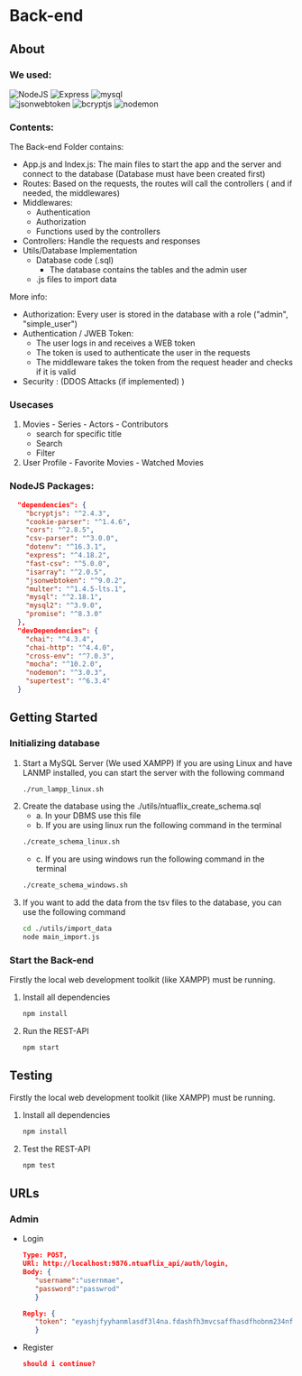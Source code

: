 # Back-end

## About

### We used:
![NodeJS](https://img.shields.io/badge/nodeJS-v26.6.1+-blue.svg)
![Express](https://img.shields.io/badge/express-v4.18.2+-red.svg)
![mysql](https://img.shields.io/badge/mysql-v2.18.1+-yellow.svg)\
![jsonwebtoken](https://img.shields.io/badge/jsonwebtoken-v9.0.2+-green.svg)
![bcryptjs](https://img.shields.io/badge/bcryptjs-v2.4.3+-blue.svg)
![nodemon](https://img.shields.io/badge/nodemon-v3.0.3+-red.svg)

### Contents:

The Back-end Folder contains:
  - App.js and Index.js: The main files to start the app and the server and connect to the database (Database must have been created first)
  - Routes: Based on the requests, the routes will call the controllers ( and if needed, the middlewares) 
  - Middlewares: 
    - Authentication
    - Authorization
    - Functions used by the controllers 
  - Controllers: Handle the requests and responses
  - Utils/Database Implementation
    - Database code (.sql)
      - The database contains the tables and the admin user
    - .js files to import data 

More info:
  - Authorization: Every user is stored in the database with a role ("admin", "simple_user")
  - Authentication / JWEB Token: 
    - The user logs in and receives a WEB token
    - The token is used to authenticate the user in the requests
    - The middleware takes the token from the request header and checks if it is valid
  - Security : (DDOS Attacks (if implemented) )

### Usecases
1. Movies - Series - Actors - Contributors
    - search for specific title
    - Search
    - Filter
2. User Profile - Favorite Movies - Watched Movies

### NodeJS Packages:
```json
  "dependencies": {
    "bcryptjs": "^2.4.3",
    "cookie-parser": "^1.4.6",
    "cors": "^2.8.5",
    "csv-parser": "^3.0.0",
    "dotenv": "^16.3.1",
    "express": "^4.18.2",
    "fast-csv": "^5.0.0",
    "isarray": "^2.0.5",
    "jsonwebtoken": "^9.0.2",
    "multer": "^1.4.5-lts.1",
    "mysql": "^2.18.1",
    "mysql2": "^3.9.0",
    "promise": "^8.3.0"
  },
  "devDependencies": {
    "chai": "^4.3.4",
    "chai-http": "^4.4.0",
    "cross-env": "^7.0.3",
    "mocha": "^10.2.0",
    "nodemon": "^3.0.3",
    "supertest": "^6.3.4"
  }
```


## Getting Started

### Initializing database
1. Start a MySQL Server (We used XAMPP)
    If you are using Linux and have LANMP installed, you can start the server with the following command
    ```sh
    ./run_lampp_linux.sh
    ```
2. Create the database using the ./utils/ntuaflix_create_schema.sql
    - a. In your DBMS use this file 
    - b. If you are using linux run the following command in the terminal
    ```sh
    ./create_schema_linux.sh
    ``` 
    - c. If you are using windows run the following command in the terminal
    ```sh
    ./create_schema_windows.sh
    ```
3. If you want to add the data from the tsv files to the database, you can use the following command
    ```sh
    cd ./utils/import_data
    node main_import.js
    ```

### Start the Back-end
Firstly the local web development toolkit (like XAMPP) must be running. 
1. Install all dependencies
   ```sh
   npm install 
   ```
2. Run the REST-API
   ```sh
   npm start 
   ```

## Testing
Firstly the local web development toolkit (like XAMPP) must be running. 
1. Install all dependencies
   ```sh
   npm install 
   ```
2. Test the REST-API
   ```sh
   npm test 
   ```

## URLs
### Admin
   - Login <br/>
      ```json
      Type: POST,
      URl: http://localhost:9876.ntuaflix_api/auth/login,
      Body: {
         "username":"usernmae",
         "password":"passwrod"
         }

      Reply: {
         "token": "eyashjfyyhanmlasdf3l4na.fdashfh3mvcsaffhasdfhobnm234nfqew.vjkasdhfiuhqQQKjhochaws"
         }
      ```
  - Register <br/>
      ```json
      should i continue?
      ```
